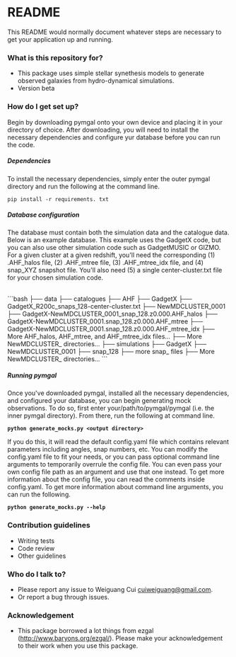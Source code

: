 # README

This README would normally document whatever steps are necessary to get your application up and running.

### What is this repository for?

-   This package uses simple stellar synethesis models to generate observed galaxies from hydro-dynamical simulations.
-   Version beta

### How do I get set up?

Begin by downloading pymgal onto your own device and placing it in your directory of choice. After downloading, you will need to install the necessary dependencies and configure yur database before you can run the code.

##### Dependencies 

To install the necessary dependencies, simply enter the outer pymgal directory and run the following at the command line.

`pip install -r requirements. txt`


##### Database configuration

The database must contain both the simulation data and the catalogue data. Below is an example database. This example uses the GadgetX code, but you can also use other simulation code such as GadgetMUSIC or GIZMO. 
For a given cluster at a given redshift, you'll need the corresponding (1) .AHF_halos file, (2) .AHF_mtree file, (3) .AHF_mtree_idx file, and (4) snap_XYZ snapshot file. 
You'll also need (5) a single center-cluster.txt file for your chosen simulation code. 

<br />
```bash
├── data
    ├── catalogues
        ├── AHF
             ├── GadgetX 
                ├── GadgetX_R200c_snaps_128-center-cluster.txt
                ├── NewMDCLUSTER_0001
                     ├── GadgetX-NewMDCLUSTER_0001_snap_128.z0.000.AHF_halos
                     ├── GadgetX-NewMDCLUSTER_0001.snap_128.z0.000.AHF_mtree 
                     ├── GadgetX-NewMDCLUSTER_0001.snap_128.z0.000.AHF_mtree_idx
                     ├── More AHF_halos, AHF_mtree, and AHF_mtree_idx files...
                ├── More NewMDCLUSTER_ directories...
    ├── simulations
        ├── GadgetX
            ├── NewMDCLUSTER_0001
                ├── snap_128
                ├── more snap_ files 
            ├── More NewMDCLUSTER_ directories...
```  

##### Running pymgal

Once you've downloaded pymgal, installed all the necessary dependencies, and configured your database, you can begin generating mock observations. 
To do so, first enter your/path/to/pymgal/pymgal (i.e. the inner pymgal directory). From there, run the following at command line.
<br>

**`python generate_mocks.py <output directory>`**


If you do this, it will read the default config.yaml file which contains relevant parameters including angles, snap numbers, etc. 
You can modify the config.yaml file to fit your needs, or you can pass optional command line arguments to temporarily overrule the config file. You can even pass your own config file path as an argument and use that one instead. 
To get more information about the config file, you can read the comments inside config.yaml. To get more information about command line arguments, you can run the following. <br>

**`python generate_mocks.py --help`**

### Contribution guidelines

-   Writing tests
-   Code review
-   Other guidelines

### Who do I talk to?

-   Please report any issue to Weiguang Cui cuiweiguang@gmail.com.
-   Or report a bug through issues.

### Acknowledgement

-   This package borrowed a lot things from ezgal (<http://www.baryons.org/ezgal/>). Please make your acknowledgement to their work when you use this package.
